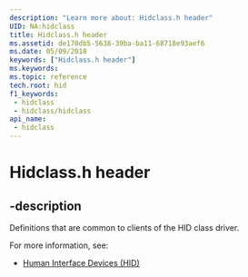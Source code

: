 ```yaml
---
description: "Learn more about: Hidclass.h header"
UID: NA:hidclass
title: Hidclass.h header
ms.assetid: de170db5-5638-39ba-ba11-68718e93aef6
ms.date: 05/09/2018
keywords: ["Hidclass.h header"]
ms.keywords: 
ms.topic: reference
tech.root: hid
f1_keywords:
 - hidclass
 - hidclass/hidclass
api_name:
 - hidclass
---
```


# Hidclass.h header

## -description

Definitions that are common to clients of the HID class driver.

For more information, see:

- [Human Interface Devices (HID)](../_hid/index.md)


